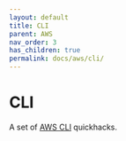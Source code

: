 ```yaml
---
layout: default
title: CLI
parent: AWS
nav_order: 3
has_children: true
permalink: docs/aws/cli/
---
```


# CLI

A set of [AWS CLI](https://aws.amazon.com/cli/) quickhacks.
